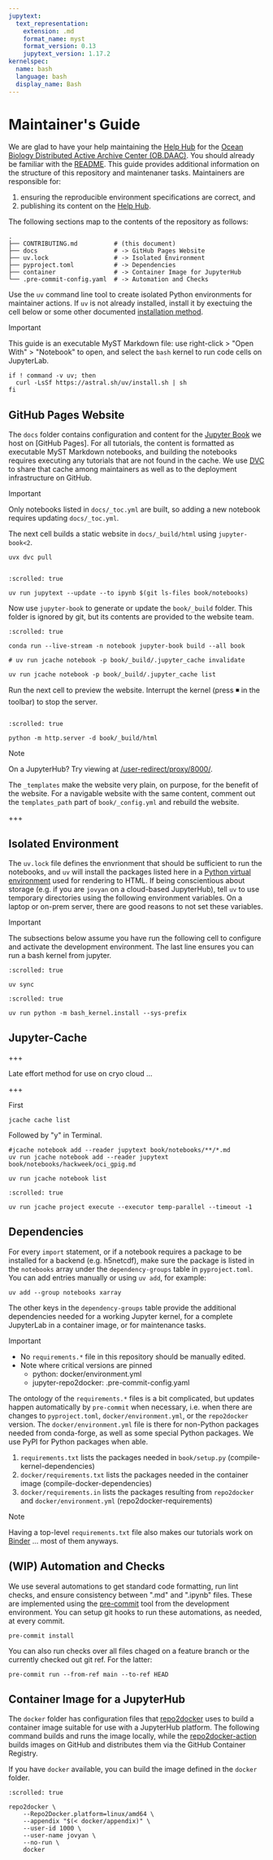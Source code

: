 ```yaml
---
jupytext:
  text_representation:
    extension: .md
    format_name: myst
    format_version: 0.13
    jupytext_version: 1.17.2
kernelspec:
  name: bash
  language: bash
  display_name: Bash
---
```


# Maintainer's Guide

We are glad to have your help maintaining the [Help Hub] for the [Ocean Biology Distributed Active Archive Center (OB.DAAC)][OB].
You should already be familiar with the [README](README.md).
This guide provides additional information on the structure of this repository and maintenaner tasks.
Maintainers are responsible for:
1. ensuring the reproducible environment specifications are correct, and
2. publishing its content on the [Help Hub].

The following sections map to the contents of the repository as follows:

```shell
.
├── CONTRIBUTING.md          # (this document)
├── docs                     # -> GitHub Pages Website
├── uv.lock                  # -> Isolated Environment
├── pyproject.toml           # -> Dependencies
├── container                # -> Container Image for JupyterHub
└── .pre-commit-config.yaml  # -> Automation and Checks
```

Use the `uv` command line tool to create isolated Python environments for maintainer actions.
If `uv` is not already installed, install it by exectuing the cell below or some other documented [installation method][uv].

> [!Important]
> This guide is an executable MyST Markdown file: use right-click > "Open With" > "Notebook" to open, and select the `bash` kernel to run code cells on JupyterLab.

[OB]: https://www.earthdata.nasa.gov/centers/ob-daac/
[Help Hub]: https://nasa.github.io/oceandata-notebooks/
[uv]: https://docs.astral.sh/uv/getting-started/installation

```{code-cell}
if ! command -v uv; then
  curl -LsSf https://astral.sh/uv/install.sh | sh
fi
```

## GitHub Pages Website

The `docs` folder contains configuration and content for the [Jupyter Book] we host on [GitHub Pages].
For all tutorials, the content is formatted as executable MyST Markdown notebooks, and building the notebooks requires executing any tutorials that are not found in the cache.
We use [DVC] to share that cache among maintainers as well as to the deployment infrastructure on GitHub.

> [!Important]
> Only notebooks listed in `docs/_toc.yml` are built, so adding a new notebook requires updating `docs/_toc.yml`.

The next cell builds a static website in `docs/_build/html` using `jupyter-book<2`.

[Jupyter Book]: https://jupyterbook.org/
[DVC]: https://dvc.org/

```{code-cell}
uvx dvc pull
```

```{code-cell}

```

```{code-cell}
:scrolled: true

uv run jupytext --update --to ipynb $(git ls-files book/notebooks)
```

Now use `jupyter-book` to generate or update the `book/_build` folder.
This folder is ignored by git, but its contents are provided to the website team.

```{code-cell}
:scrolled: true

conda run --live-stream -n notebook jupyter-book build --all book
```

```{code-cell}
# uv run jcache notebook -p book/_build/.jupyter_cache invalidate
```

```{code-cell}
uv run jcache notebook -p book/_build/.jupyter_cache list
```

Run the next cell to preview the website.
Interrupt the kernel (press ◾️ in the toolbar) to stop the server.

```{code-cell}

```

```{code-cell}
:scrolled: true

python -m http.server -d book/_build/html
```

> [!Note]
> On a JupyterHub? Try viewing at [/user-redirect/proxy/8000/](/user-redirect/proxy/8000/).

The `_templates` make the website very plain, on purpose, for the benefit of the website.
For a navigable website with the same content, comment out the `templates_path` part of `book/_config.yml` and rebuild the website.

+++

## Isolated Environment

The `uv.lock` file defines the envrionment that should be sufficient to run the notebooks, and `uv` will install the packages listed here in a [Python virtual environment][venv] used for rendering to HTML.
If being conscientious about storage (e.g. if you are `jovyan` on a cloud-based JupyterHub), tell `uv` to use temporary directories using the following environment variables.
On a laptop or on-prem server, there are good reasons to not set these variables.

[venv]: https://docs.python.org/3/library/venv.html

> [!Important]
> The subsections below assume you have run the following cell to configure and activate the development environment. The last line ensures you can run a bash kernel from jupyter.

```{code-cell}
:scrolled: true

uv sync
```

```{code-cell}
:scrolled: true

uv run python -m bash_kernel.install --sys-prefix
```

## Jupyter-Cache

+++

Late effort method for use on cryo cloud ...

+++

First
```
jcache cache list
```
Followed by "y" in Terminal.

```{code-cell}
#jcache notebook add --reader jupytext book/notebooks/**/*.md
uv run jcache notebook add --reader jupytext book/notebooks/hackweek/oci_gpig.md
```

```{code-cell}
uv run jcache notebook list
```

```{code-cell}
:scrolled: true

uv run jcache project execute --executor temp-parallel --timeout -1
```

## Dependencies

For every `import` statement, or if a notebook requires a package to be installed for a backend (e.g. h5netcdf),
make sure the package is listed in the `notebooks` array under the `dependency-groups` table in `pyproject.toml`.
You can add entries manually or using `uv add`, for example:

```{code-cell}
uv add --group notebooks xarray
```

The other keys in the `dependency-groups` table provide the additional dependencies needed for a working Jupyter kernel, for a complete JupyterLab in a container image, or for maintenance tasks.

> [!Important]
> - No `requirements.*` file in this repository should be manually edited.
> - Note where critical versions are pinned
>   - python: docker/environment.yml
>   - jupyter-repo2docker: .pre-commit-config.yaml

The ontology of the `requirements.*` files is a bit complicated, but updates happen automatically by `pre-commit` when necessary, i.e. when there are changes to `pyproject.toml`, `docker/environment.yml`, or the `repo2docker` version.
The `docker/environment.yml` file is there for non-Python packages needed from conda-forge, as well as some special Python packages.
We use PyPI for Python packages when able.

1. `requirements.txt` lists the packages needed in `book/setup.py` (compile-kernel-dependencies)
1. `docker/requirements.txt` lists the packages needed in the container image (compile-docker-dependencies)
1. `docker/requirements.in` lists the packages resulting from `repo2docker` and `docker/environment.yml` (repo2docker-requirements)

> [!Note]
> Having a top-level `requirements.txt` file also makes our tutorials work on [Binder] ... most of them anyways.

[Binder]: https://mybinder.org/

## (WIP) Automation and Checks

We use several automations to get standard code formatting, run lint checks, and ensure consistency between ".md" and ".ipynb" files.
These are implemented using the [pre-commit] tool from the development environment.
You can setup git hooks to run these automations, as needed, at every commit.

[pre-commit]: https://pre-commit.com/

```{code-cell}
pre-commit install
```

You can also run checks over all files chaged on a feature branch or the currently checked out git ref. For the latter:

```{code-cell}
pre-commit run --from-ref main --to-ref HEAD
```

## Container Image for a JupyterHub

The `docker` folder has configuration files that [repo2docker] uses to build a container image suitable for use with a JupyterHub platform.
The following command builds and runs the image locally, while the [repo2docker-action] builds images on GitHub and distributes them via the GitHub Container Registry.

If you have `docker` available, you can build the image defined in the `docker` folder.

[repo2docker]: https://repo2docker.readthedocs.io/
[repo2docker-action]: https://github.com/marketplace/actions/repo2docker-action

```{code-cell}
:scrolled: true

repo2docker \
    --Repo2Docker.platform=linux/amd64 \
    --appendix "$(< docker/appendix)" \
    --user-id 1000 \
    --user-name jovyan \
    --no-run \
    docker
```
